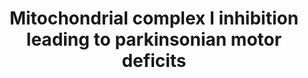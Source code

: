 ---
annotations:
- id: PW:0001118
  parent: classic metabolic pathway
  type: Pathway Ontology
  value: altered energy metabolic pathway
- id: DOID:14330
  parent: central nervous system disease
  type: Disease Ontology
  value: Parkinson's disease
authors:
- Marvin M2
- Eweitz
- Finterly
communities:
- AOP
- Diseases
description: This pathway is a meta-pathway that represents an updated version of
  the Adverse Outcome Pathway (AOP) of Inhibition of the mitochondrial complex I of
  nigro-striatal neurons leads to parkinsonian motor deficits [https://aopwiki.org/aops/3
  AOP-Wiki:3]. All Key Events are present as Key Event nodes, with their corresponding
  molecular pathways as pathway nodes.
last-edited: 2023-02-28
organisms:
- Homo sapiens
redirect_from:
- /index.php/Pathway:WP4945
- /instance/WP4945
- /instance/WP4945_r118497
revision: r118497
schema-jsonld:
- '@context': https://schema.org/
  '@id': https://wikipathways.github.io/pathways/WP4945.html
  '@type': Dataset
  creator:
    '@type': Organization
    name: WikiPathways
  description: This pathway is a meta-pathway that represents an updated version of
    the Adverse Outcome Pathway (AOP) of Inhibition of the mitochondrial complex I
    of nigro-striatal neurons leads to parkinsonian motor deficits [https://aopwiki.org/aops/3
    AOP-Wiki:3]. All Key Events are present as Key Event nodes, with their corresponding
    molecular pathways as pathway nodes.
  keywords: []
  license: CC0
  name: Mitochondrial complex I inhibition leading to parkinsonian motor deficits
seo: CreativeWork
title: Mitochondrial complex I inhibition leading to parkinsonian motor deficits
wpid: WP4945
---